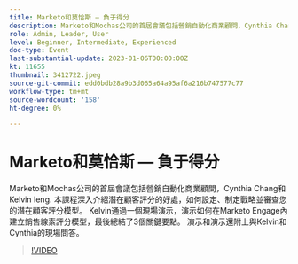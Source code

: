 ```yaml
---
title: Marketo和莫恰斯 — 負于得分
description: Marketo和Mochas公司的首屆會議包括營銷自動化商業顧問，Cynthia Chang和Kelvin Ieng. 本課程深入介紹潛在顧客評分的好處，如何設定、制定戰略並審查您的潛在顧客評分模型。 Kelvin通過一個現場演示，演示如何在Marketo Engage內建立銷售線索評分模型，最後總結了3個關鍵要點。 演示和演示還附上與Kelvin和Cynthia的現場問答。
role: Admin, Leader, User
level: Beginner, Intermediate, Experienced
doc-type: Event
last-substantial-update: 2023-01-06T00:00:00Z
kt: 11655
thumbnail: 3412722.jpeg
source-git-commit: edd0bdb28a9b3d065a64a95af6a216b747577c77
workflow-type: tm+mt
source-wordcount: '158'
ht-degree: 0%

---
```


# Marketo和莫恰斯 — 負于得分

Marketo和Mochas公司的首屆會議包括營銷自動化商業顧問，Cynthia Chang和Kelvin Ieng. 本課程深入介紹潛在顧客評分的好處，如何設定、制定戰略並審查您的潛在顧客評分模型。 Kelvin通過一個現場演示，演示如何在Marketo Engage內建立銷售線索評分模型，最後總結了3個關鍵要點。 演示和演示還附上與Kelvin和Cynthia的現場問答。

>[!VIDEO](https://video.tv.adobe.com/v/3412722/?quality=12&learn=on)
